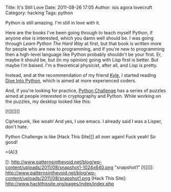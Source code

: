 Title: It's Still Love
Date: 2011-08-26 17:05
Author: isis agora lovecruft
Category: hacking
Tags: python

Python is still amazing. I'm still in love with it.

Here are the books I've been going through to teach myself Python, if
anyone else is interested, which you damn well should be. I was going
through *Learn Python The Hard Way* at first, but that book is written
more for people who are new to programming, and if you're new to
programming then a high-level language like Python probably shouldn't be
your first. Er, maybe it should be, but (in my opinion) going with Lisp
first is better. But maybe I'm baised. I'm a theoretical physicist,
after all, and Lisp is pretty.

Instead, and at the recommendation of my friend [Kyle][], I started
reading [Dive Into Python][], which is aimed at more experienced coders.

And, if you're looking for practice, [Python Challenge][] has a series
of puzzles aimed at people interested in cryptography and Python. While
working on the puzzles, my desktop looked like this:

[![][]][]

Cipherpunk, like woah! And yes, I use emacs. I already said I was a
Lisper, don't hate.

Python Challenge is like [Hack This Site][] all over again! Fuck yeah!
So good!

\<(A)3

  [Kyle]: http://kyleterry.com/
  [Dive Into Python]: http://diveintopython.org/
  [Python Challenge]: http://www.pythonchallenge.com
  []: http://www.patternsinthevoid.net/blog/wp-content/uploads/2011/08/snapshot1-1024x640.png
    "snapshot1"
  [![][]]: http://www.patternsinthevoid.net/blog/wp-content/uploads/2011/08/snapshot1.png
  [Hack This Site]: http://www.hackthissite.org/pages/index/index.php
